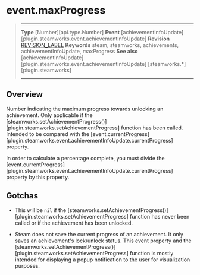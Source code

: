 # event.maxProgress

> --------------------- ------------------------------------------------------------------------------------------
> __Type__              [Number][api.type.Number]
> __Event__             [achievementInfoUpdate][plugin.steamworks.event.achievementInfoUpdate]
> __Revision__          [REVISION_LABEL](REVISION_URL)
> __Keywords__          steam, steamworks, achievements, achievementInfoUpdate, maxProgress
> __See also__          [achievementInfoUpdate][plugin.steamworks.event.achievementInfoUpdate]
>                       [steamworks.*][plugin.steamworks]
> --------------------- ------------------------------------------------------------------------------------------

## Overview

Number indicating the maximum progress towards unlocking an achievement. Only applicable if the [steamworks.setAchievementProgress()][plugin.steamworks.setAchievementProgress] function has been called. Intended to be compared with the [event.currentProgress][plugin.steamworks.event.achievementInfoUpdate.currentProgress] property.

In order to calculate a percentage complete, you must divide the [event.currentProgress][plugin.steamworks.event.achievementInfoUpdate.currentProgress] property by this property.


## Gotchas

* This will be `nil` if the [steamworks.setAchievementProgress()][plugin.steamworks.setAchievementProgress] function has never been called or if the achievement has been unlocked.

* Steam does not save the current progress of an achievement. It only saves an achievement's lock/unlock status. This event property and the [steamworks.setAchievementProgress()][plugin.steamworks.setAchievementProgress] function is mostly intended for displaying a popup notification to the user for visualization purposes.
